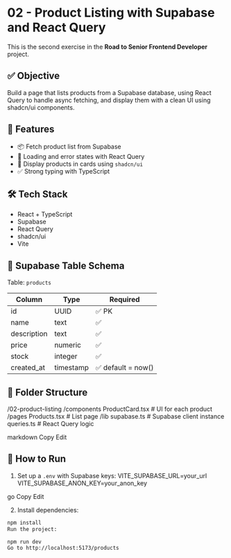 # 02 - Product Listing with Supabase and React Query

This is the second exercise in the **Road to Senior Frontend Developer** project.

## ✅ Objective

Build a page that lists products from a Supabase database, using React Query to handle async fetching, and display them with a clean UI using shadcn/ui components.

## 🧩 Features

- 📦 Fetch product list from Supabase
- 🔄 Loading and error states with React Query
- 🎨 Display products in cards using `shadcn/ui`
- ✅ Strong typing with TypeScript

## 🛠️ Tech Stack

- React + TypeScript
- Supabase
- React Query
- shadcn/ui
- Vite

## 🧱 Supabase Table Schema

Table: `products`

| Column      | Type      | Required           |
| ----------- | --------- | ------------------ |
| id          | UUID      | ✅ PK              |
| name        | text      | ✅                 |
| description | text      | ✅                 |
| price       | numeric   | ✅                 |
| stock       | integer   | ✅                 |
| created_at  | timestamp | ✅ default = now() |

## 📁 Folder Structure

/02-product-listing
/components
ProductCard.tsx # UI for each product
/pages
Products.tsx # List page
/lib
supabase.ts # Supabase client instance
queries.ts # React Query logic

markdown
Copy
Edit

## 🚀 How to Run

1. Set up a `.env` with Supabase keys:
   VITE_SUPABASE_URL=your_url
   VITE_SUPABASE_ANON_KEY=your_anon_key

go
Copy
Edit

2. Install dependencies:

```bash
npm install
Run the project:

npm run dev
Go to http://localhost:5173/products

```
